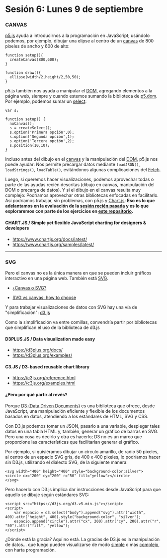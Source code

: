 # Sesión 6: Lunes 9 de septiembre

### CANVAS

[p5.js](https://p5js.org/es/reference/) ayuda a introducirnos a la programación en JavaScript; usándolo podemos, por ejemplo, dibujar una elipse al centro de un [canvas](https://developer.mozilla.org/es/docs/Web/Guide/HTML/Canvas_tutorial) de 800 pixeles de ancho y 600 de alto:

```
function setup(){
  createCanvas(800,600);
}

function draw(){
  ellipse(width/2,height/2,50,50);
}
``` 

p5.js también nos ayuda a manipular el [DOM](https://developer.mozilla.org/es/docs/DOM), agregando elementos a la página web, siempre y cuando estemos sumando la biblioteca de [p5.dom](https://p5js.org/es/reference/#/libraries/p5.dom). Por ejemplo, podemos sumar un [select](https://www.w3schools.com/tags/tag_select.asp):

```
var s;

function setup() {
  noCanvas();
  s = createSelect();
  s.option('Primera opción',0);
  s.option('Segunda opción',1);
  s.option('Tercera opción',2);
  s.position(10,10);
}
``` 

Incluso antes del dibujo en el [canvas](https://developer.mozilla.org/es/docs/Web/Guide/HTML/Canvas_tutorial) y la manipulación del [DOM](https://developer.mozilla.org/es/docs/DOM), p5.js nos puede ayudar: Nos permite precargar datos mediante `loadJSON()`, `loadStrings()`, `loadTable()`, evitándonos algunas complicaciones del [Fetch](https://www.youtube.com/watch?v=tc8DU14qX6I).

Luego, si queremos hacer visualizaciones, podemos aprovechar todas o parte de las ayudas recién descritas (dibujo en canvas, manipulación del DOM o precarga de datos). Y si el dibujo en el canvas resulta muy complejo: Podríamos aprovechar otras bibliotecas enfocadas en facilitarlo. Así podríamos trabajar, sin problemas, con p5.js y [Chart.js](https://www.chartjs.org/): **Eso es lo que adelantamos en la evaluación de la [sesión recién pasada](https://github.com/profesorfaco/grafica_computacional/tree/gh-pages/sesion-05) y es lo que exploraremos con parte de los ejercicios en [este repositorio](https://profesorfaco.github.io/grafica_computacional/sesion-06/).** 

#### CHART.JS / Simple yet flexible JavaScript charting for designers & developers

- https://www.chartjs.org/docs/latest/
- https://www.chartjs.org/samples/latest/

--------------

### SVG

Pero el canvas no es la única manera en que se pueden incluir gráficos interactivo en una página web. También está [SVG](https://developer.mozilla.org/es/docs/Web/SVG). 

- [¿Canvas o SVG?](https://www.arsys.es/blog/programacion/diseno-web/canvas-o-svg/)

- [SVG vs canvas: how to choose](https://docs.microsoft.com/en-us/previous-versions/windows/internet-explorer/ie-developer/samples/gg193983(v=vs.85)#Using_Canvas_AndOr_SVG)

Y para trabajar visualizaciones de datos con SVG hay una vía de "simplificación": [d3.js](https://d3js.org/)

Como la simplificación va entre comillas, convendría partir por bibliotecas que simplifican el uso de la biblioteca de d3.js

#### D3PLUS.JS / Data visualization made easy
- https://d3plus.org/docs/
- https://d3plus.org/examples/

#### C3.JS / D3-based reusable chart library
- https://c3js.org/reference.html
- https://c3js.org/examples.html

#### ¿Pero por qué partir al revés?

Porque [D3 (Data Driven Documents)](https://d3js.org/) es una biblioteca que ofrece, desde JavaScript, una manipulación eficiente y flexible de los documentos basados en datos, atendiendo a los estándares de HTML, SVG y CSS.

Con D3.js podemos tomar un JSON, pasarlo a una variable, desplegar tales datos en una tabla HTML y, también, generar un gráfico de barras en SVG. Pero una cosa es decirlo y otra es hacerlo; D3 no es un marco que proporcione las características que facilitarían generar el gráfico.

Por ejemplo, si quisiéramos dibujar un círculo amarillo, de radio 50 pixeles, al centro de un espacio SVG gris, de 400 x 400 pixeles, lo podríamos hacer sin D3.js, utilizando el dialecto SVG, de la siguiente manera: 

```
<svg width="400" height="400" style="background-color:silver">
<circle cx="200" cy="200" r="50" fill="yellow"></circle>
</svg>
```

Pero hacerlo con D3.js implica dar instrucciones desde JavaScript para que aquello se dibuje según estándares SVG:

```
<script src="https://d3js.org/d3.v5.min.js"></script>
<script>
	var espacio = d3.select("body").append("svg").attr("width", 400).attr("height", 400).style("background-color", "silver");
	espacio.append("circle").attr("cx", 200).attr("cy", 200).attr("r", "50").attr("fill", "yellow");
</script>
```

¿Dónde está la gracia? Aquí no está. La gracias de D3.js es la manipulación de datos… que luego pueden visualizarse de modo [simple](https://www.d3-graph-gallery.com/) o más [complejo](https://github.com/d3/d3/wiki/Gallery), con harta programación.
